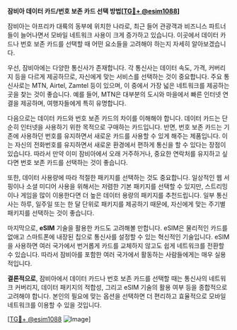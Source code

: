 **잠비아 데이터 카드/번호 보존 카드 선택 방법[[TG💪+ @esim1088](https://t.me/s/esim1088)]**

잠비아는 아프리카 대륙의 동부에 위치한 나라로, 최근 들어 관광객과 비즈니스 파트너들이 늘어나면서 모바일 네트워크 사용이 크게 증가하고 있습니다. 이곳에서 데이터 카드나 번호 보존 카드를 선택할 때 어떤 요소들을 고려해야 하는지 자세히 알아보겠습니다.

우선, 잠비아에는 다양한 통신사가 존재합니다. 각 통신사는 데이터 속도, 가격, 커버리지 등을 다르게 제공하므로, 자신에게 맞는 서비스를 선택하는 것이 중요합니다. 주요 통신사로는 MTN, Airtel, Zamtel 등이 있으며, 이 중에서 가장 넓은 네트워크를 제공하는 곳을 찾는 것이 좋습니다. 예를 들어, MTN은 대부분의 도시와 마을에서 빠른 인터넷 연결을 제공하며, 여행자들에게 특히 유명합니다.

다음으로는 데이터 카드와 번호 보존 카드의 차이를 이해해야 합니다. 데이터 카드는 단순히 인터넷을 사용하기 위한 목적으로 구매하는 카드입니다. 반면, 번호 보존 카드는 기존에 사용하던 번호를 유지하면서 새로운 카드를 사용할 수 있게 해주는 제품입니다. 이는 자신의 전화번호를 유지하면서 새로운 환경에서 편하게 통신을 할 수 있다는 장점이 있습니다. 따라서 만약 이미 잠비아에서 오래 거주하거나, 중요한 연락처를 유지하고 싶다면 번호 보존 카드를 선택하는 것이 좋습니다.

또한, 데이터 사용량에 따라 적절한 패키지를 선택하는 것도 중요합니다. 일상적인 웹 서핑이나 소셜 미디어 사용을 위해서는 저렴한 기본 패키지를 선택할 수 있지만, 스트리밍이나 게임을 많이 이용한다면 더 높은 데이터 용량의 패키지를 추천드립니다. 일부 통신사는 하루, 일주일 또는 한 달 단위로 패키지를 제공하기 때문에, 자신에게 맞는 주기별 패키지를 선택하는 것이 좋습니다.

마지막으로, **eSIM** 기술을 활용한 카드도 고려해볼 만합니다. eSIM은 물리적인 카드를 없애고 스마트폰에 내장된 칩으로 통신사를 설정할 수 있는 혁신적인 기술입니다. eSIM을 사용하면 여러 국가에서 번거롭게 카드를 교체하지 않고도 쉽게 네트워크를 전환할 수 있습니다. 따라서 잠비아를 포함한 여러 국가에서 활동하는 사람들에게는 매우 실용적입니다.

**결론적으로**, 잠비아에서 데이터 카드나 번호 보존 카드를 선택할 때는 통신사의 네트워크 커버리지, 데이터 패키지의 적합성, 그리고 eSIM 기술의 활용 여부 등을 종합적으로 고려해야 합니다. 본인의 필요에 맞는 옵션을 선택하면 더 편리하고 효율적으로 모바일 네트워크를 이용할 수 있을 것입니다.

[[TG💪+ @esim1088](https://t.me/s/esim1088) ![Image](https://i.postimg.cc/Y0z9fWf4/image.png)]